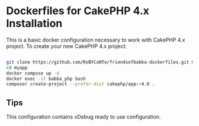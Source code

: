 # Dockerfiles for CakePHP 4.x Installation

This is a basic docker configuration necessary to work with CakePHP 4.x project.
To create your new CakePHP 4.x project:

```sh

git clone https://github.com/RoBYCoNTe/friendsofbabba-dockerfiles.git myapp
cd myapp
docker compose up -d
docker exec -it babba_php bash
composer create-project --prefer-dist cakephp/app:~4.0 .
```

## Tips

This configuration contains xDebug ready to use configuration.
